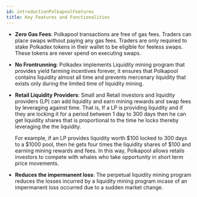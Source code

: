 ```yaml
---
id: introductionPolkapoolFeatures
title: Key Features and Functionalities
---
```


* **Zero Gas Fees**: Polkapool transactions are free of gas fees. Traders can place swaps without paying any gas fees. Traders are only required to stake Polkadex tokens in their wallet to be eligible for feeless swaps. These tokens are never spend on executing swaps.

* **No Frontrunning**: Polkadex implements Liquidity mining program that provides yield farming incentives forever, it ensures that Polkapool contains liquidity almost all time and prevents mercenary liquidity that exists only during the limited time of liquidity mining.

* **Retail Liquidity Providers**: Small and Retail investors and liquidity providers (LP) can add liquidity and earn mining rewards and swap fees by leveraging against time. That is, If a LP is providing liquidity and if they are locking it for a period between 1 day to 300 days then he can get liquidity shares that is proportional to the time he locks thereby leveraging the the liquidity.

  For example, if an LP provides liquidity worth $100 locked to 300 days to a $1000 pool, then he gets four times the liquidity shares of $100 and earning mining rewards and fees. In this way, Polkapool allows retails investors to compete with whales who take opportunity in short term price movements.

* **Reduces the impermanent loss**: The perpetual liquidity mining program reduces the losses incurred by a liquidity mining program incase of an impermanent loss occurred due to a sudden market change.